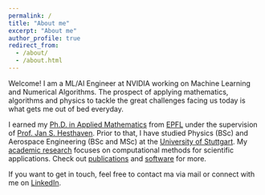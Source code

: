 ```yaml
---
permalink: /
title: "About me"
excerpt: "About me"
author_profile: true
redirect_from: 
  - /about/
  - /about.html
---
```


Welcome! I am a ML/AI Engineer at NVIDIA working on Machine Learning and Numerical Algorithms. The prospect of applying mathematics, algorithms and physics to tackle the great challenges facing us today is what gets me out of bed everyday.

I earned my [Ph.D. in Applied Mathematics](/files/thesis_compressed.pdf) from [EPFL](https://www.epfl.ch) under the supervision of [Prof. Jan S. Hesthaven](https://www.epfl.ch/labs/mcss/members/hesthaven/). Prior to that, I have studied Physics (BSc) and Aerospace Engineering (BSc and MSc) at the [University of Stuttgart](https://www.uni-stuttgart.de). My [academic research](/research) focuses on computational methods for scientific applications. Check out [publications](/publications) and [software](/software) for more.

<!---
In the past, I have been fortunate to work, collaborate and learn from amazing people. These include: [Anima Anandkumar](https://www.eas.caltech.edu/people/anima), [Maximilian Baust](https://mbaust.github.io), [Frank Giraldo](https://frankgiraldo.wixsite.com/mysite), [Mahya Hajihassanpour](https://mahyahhp.github.io/projects/), [Jan S. Hesthaven](https://www.epfl.ch/labs/mcss/members/hesthaven/), [Christian Hundt](https://scholar.google.com/citations?hl=en&user=jcoDb5gAAAAJ), [Karthik Kashinath](https://scholar.google.com/citations?user=sNMCgVwAAAAJ&hl=en), [Michal Kopera](https://www.boisestate.edu/computing/directory/faculty-directory-2/michal-kopera/), [Thorsten Kurth](https://scholar.google.com/citations?user=dGa1CFkAAAAJ&hl=en), [Jaideep Pathak](https://scholar.google.com/citations?user=cevw0gkAAAAJ&hl=en), [Lukas Prantl](https://ge.in.tum.de/about/lukas-prantl/), [Nils Thuerey](https://ge.in.tum.de/about/n-thuerey/)
--->

If you want to get in touch, feel free to contact ma via mail or connect with me on [LinkedIn](https://www.linkedin.com/in/bonevbs/).
